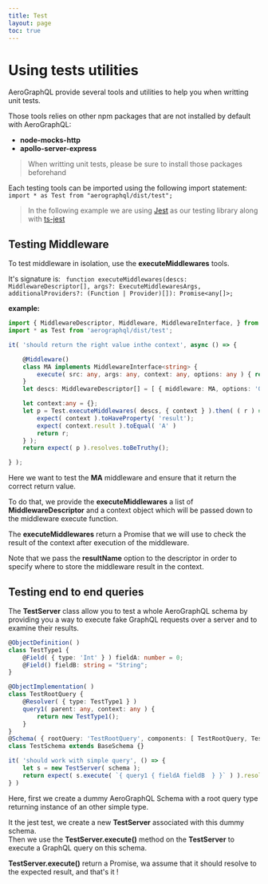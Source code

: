 ```yaml
---
title: Test
layout: page
toc: true
---
```


# Using tests utilities

AeroGraphQL provide several tools and utilities to help you when writting unit tests.

Those tools relies on other npm packages that are not installed by default with AeroGraphQL:
* **node-mocks-http**
* **apollo-server-express**

> When writting unit tests, please be sure to install those packages beforehand

Each testing tools can be imported using the following import statement:
`import * as Test from "aerographql/dist/test";`

> In the following example we are using [Jest](https://facebook.github.io/jest/) as our testing library along with [ts-jest](https://github.com/kulshekhar/ts-jest) 

## Testing Middleware

To test middleware in isolation, use the **executeMiddlewares** tools.

It's signature is:
` function executeMiddlewares(descs: MiddlewareDescriptor[], args?: ExecuteMiddlewaresArgs, additionalProviders?: (Function | Provider)[]): Promise<any[]>;`

**example:**
```typescript
import { MiddlewareDescriptor, Middleware, MiddlewareInterface, } from './middleware';
import * as Test from 'aerographql/dist/test';

it( 'should return the right value inthe context', async () => {

    @Middleware()
    class MA implements MiddlewareInterface<string> {
        execute( src: any, args: any, context: any, options: any ) { return 'A'; }
    }
    let descs: MiddlewareDescriptor[] = [ { middleware: MA, options: 'Options', resultName: 'result' } ];

    let context:any = {};
    let p = Test.executeMiddlewares( descs, { context } ).then( ( r ) => {
        expect( context ).toHaveProperty( 'result');
        expect( context.result ).toEqual( 'A' )
        return r;
    } );
    return expect( p ).resolves.toBeTruthy();

} );
```

Here we want to test the **MA** middleware and ensure that it return the correct return value.

To do that, we provide the **executeMiddlewares** a list of **MiddlewareDescriptor** and a context object which will be passed down to the middleware execute function.

The **executeMiddlewares** return a Promise that we will use to check the result of the context after execution of the middleware.

Note that we pass the **resultName** option to the descriptor in order to specify where to store the middleware result in the context.

## Testing end to end queries

The **TestServer** class allow you to test a whole AeroGraphQL schema by providing you a way to execute fake GraphQL requests over a server and to examine their results.

```typescript
@ObjectDefinition( )
class TestType1 {
    @Field( { type: 'Int' } ) fieldA: number = 0;
    @Field() fieldB: string = "String";
}

@ObjectImplementation( )
class TestRootQuery {
    @Resolver( { type: TestType1 } )
    query1( parent: any, context: any ) {
        return new TestType1();
    }
}
@Schema( { rootQuery: 'TestRootQuery', components: [ TestRootQuery, TestType1 ] } )
class TestSchema extends BaseSchema {}

it( 'should work with simple query', () => {
    let s = new TestServer( schema );
    return expect( s.execute( `{ query1 { fieldA fieldB  } }` ) ).resolves.toEqual( { data: { query1: { fieldA: 0, fieldB: "String" } } } )
} )
```

Here, first we create a dummy AeroGraphQL Schema with a root query type returning instance of an other simple type.

It the jest test, we create a new **TestServer** associated with this dummy schema.  
Then we use the **TestServer.execute()** method on the **TestServer** to execute a GraphQL query on this schema.  

**TestServer.execute()** return a Promise, wa assume that it should resolve to the expected result, and that's it ! 
